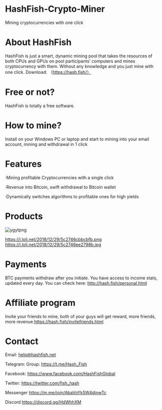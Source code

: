 # HashFish-Crypto-Miner
Mining cryptocurrencies with one click
# About HashFish
HashFish is just a smart, dynamic mining pool that takes the resources of both CPUs and GPUs on pool participants’ computers and mines cryptocurrency with them. Without any knowledge and you just mine with one click.
Download: （https://hash.fish/）
# Free or not?
HashFish is totally a free software.
# How to mine?
Install on your Windows PC or laptop and start to mining into your email account, mining and withdrawal in 1 click
# Features
·Mining profitable Cryptocurrencies with a single click

·Revenue into Bitcoin, swift withdrawal to Bitcoin wallet

·Dynamically switches algorithms to profitable ones for high yields
# Products
![ygytpng](https://i.loli.net/2018/12/29/5c274b0a84539.png)

https://i.loli.net/2018/12/29/5c2746cbbcbfb.png
https://i.loli.net/2018/12/29/5c2746ee2798b.jpg
# Payments
BTC payments withdraw after you initiate. You have access to income stats, updated every day. You can check here:
http://hash.fish/personal.html
# Affiliate program
Invite your friends to mine, both of your guys will get reward, more friends, more revenue.https://hash.fish/invitefriends.html
# Contact

Email: help@hashfish.net

Telegram: Group: https://t.me/Hash_Fish

Facebook: https://www.facebook.com/HashFishGlobal

Twitter: https://twitter.com/fish_hash

Messenger https://m.me/join/AbaVoYk5W4djnwTc

Discord https://discord.gg/HdWhhXM
